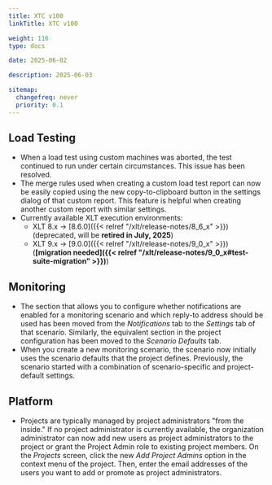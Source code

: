 ```yaml
---
title: XTC v100
linkTitle: XTC v100

weight: 116
type: docs

date: 2025-06-02

description: 2025-06-03

sitemap:
  changefreq: never
  priority: 0.1
---
```


## Load Testing

* When a load test using custom machines was aborted, the test continued to run under certain circumstances. This issue has been resolved.
* The merge rules used when creating a custom load test report can now be easily copied using the new copy-to-clipboard button in the settings dialog of that custom report. This feature is helpful when creating another custom report with similar settings.
* Currently available XLT execution environments:
    * XLT 8.x → [8.6.0]({{< relref "/xlt/release-notes/8_6_x" >}}) (deprecated, will be **retired in July, 2025**)
    * XLT 9.x → [9.0.0]({{< relref "/xlt/release-notes/9_0_x" >}}) (**[migration needed]({{< relref "/xlt/release-notes/9_0_x#test-suite-migration" >}})**)


## Monitoring

* The section that allows you to configure whether notifications are enabled for a monitoring scenario and which reply-to address should be used has been moved from the *Notifications* tab to the *Settings* tab of that scenario. Similarly, the equivalent section in the project configuration has been moved to the *Scenario Defaults* tab.
* When you create a new monitoring scenario, the scenario now initially uses the scenario defaults that the project defines. Previously, the scenario started with a combination of scenario-specific and project-default settings. 


## Platform

* Projects are typically managed by project administrators "from the inside." If no project administrator is currently available, the organization administrator can now add new users as project administrators to the project or grant the Project Admin role to existing project members. On the *Projects* screen, click the new *Add Project Admins* option in the context menu of the project. Then, enter the email addresses of the users you want to add or promote as project administrators.
